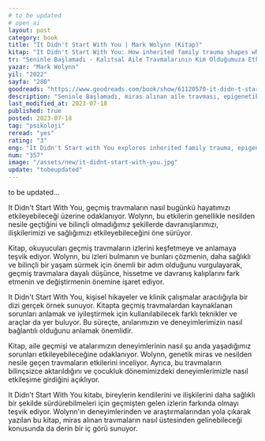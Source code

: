 ```yaml
---
# to be updated
# open ai
layout: post
category: book
title: "It Didn't Start With You | Mark Wolynn (Kitap)"
kitap: "It Didn't Start With You: How inherited family trauma shapes who we are and how to end the cycle"
tr: "Seninle Başlamadı - Kalıtsal Aile Travmalarının Kim Olduğumuza Etkileri ve Sorunların Üstesinden gelmenin Yolları"
yazar: "Mark Wolynn"
yil: "2022"
sayfa: "280"
goodreads: "https://www.goodreads.com/book/show/61120570-it-didn-t-start-with-you"
description: "Seninle Başlamadı, miras alınan aile travması, epigenetik ve nesiller arası kalıpların iyileştirilmesi konularını ele alırken, geçmişin yüklerini bırakma ve şifa bulma konusunda pratik ipuçları da sunuyor."
last_modified_at: 2023-07-18
published: true
posted: 2023-07-18
tag: "psikoloji"
reread: "yes"
rating: "3"
eng: "It Didn't Start with You explores inherited family trauma, epigenetics, and the power of healing generational patterns. Through research and personal stories, Wolynn offers practical exercises for uncovering and healing ancestral wounds to create a more authentic life. "
num: "357"
image: "/assets/new/it-didnt-start-with-you.jpg"
update: "tobeupdated"
---
```


to be updated...

It Didn't Start With You, geçmiş travmaların nasıl bugünkü hayatımızı etkileyebileceği üzerine odaklanıyor. Wolynn, bu etkilerin genellikle nesilden nesile geçtiğini ve bilinçli olmadığımız şekillerde davranışlarımızı, ilişkilerimizi ve sağlığımızı etkileyebileceğini öne sürüyor.

Kitap, okuyucuları geçmiş travmaların izlerini keşfetmeye ve anlamaya teşvik ediyor. Wolynn, bu izleri bulmanın ve bunları çözmenin, daha sağlıklı ve bilinçli bir yaşam sürmek için önemli bir adım olduğunu vurgulayarak, geçmiş travmalara dayalı düşünce, hissetme ve davranış kalıplarını fark etmenin ve değiştirmenin önemine işaret ediyor.

It Didn't Start With You, kişisel hikayeler ve klinik çalışmalar aracılığıyla bir dizi gerçek örnek sunuyor. Kitapta geçmiş travmalardan kaynaklanan sorunları anlamak ve iyileştirmek için kullanılabilecek farklı teknikler ve araçlar da yer buluyor. Bu süreçte, anılarımızın ve deneyimlerimizin nasıl bağlantılı olduğunu anlamak önemlidir.

Kitap, aile geçmişi ve atalarımızın deneyimlerinin nasıl şu anda yaşadığımız sorunları etkileyebileceğine odaklanıyor. Wolynn, genetik miras ve nesilden nesile geçen travmaların etkilerini inceliyor. Ayrıca, bu travmaların bilinçsizce aktarıldığını ve çocukluk dönemimizdeki deneyimlerimizle nasıl etkileşime girdiğini açıklıyor.

It Didn't Start With You kitabı, bireylerin kendilerini ve ilişkilerini daha sağlıklı bir şekilde sürdürebilmeleri için geçmişten gelen izlerin farkında olmayı teşvik ediyor. Wolynn'ın deneyimlerinden ve araştırmalarından yola çıkarak yazılan bu kitap, miras alınan travmaların nasıl üstesinden gelinebileceği konusunda da derin bir iç görü sunuyor.
